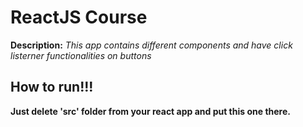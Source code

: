 # ReactJS Course

**Description:** *This app contains different components and have click listerner functionalities on buttons*

## How to run!!!
**Just delete 'src' folder from your react app and put this one there.**
